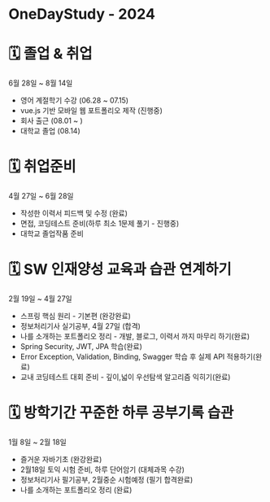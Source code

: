 # OneDayStudy - 2024
# 🗓️ 졸업 & 취업
6월 28일 ~ 8월 14일
<ul>
  <li>영어 계절학기 수강 (06.28 ~ 07.15)</li>
  <li>vue.js 기반 모바일 웹 포트폴리오 제작 (진행중)</li>
  <li>회사 출근 (08.01 ~ )</li>
  <li>대학교 졸업 (08.14)</li>
</ul>

# 🗓️ 취업준비
4월 27일 ~ 6월 28일
<ul>
  <li>작성한 이력서 피드백 및 수정 (완료)</li>
  <li>면접, 코딩테스트 준비(하루 최소 1문제 풀기 - 진행중)</li>
  <li>대학교 졸업작품 준비</li>
</ul>

# 🗓️ SW 인재양성 교육과 습관 연계하기
2월 19일 ~ 4월 27일
<ul>
  <li>스프링 핵심 원리 - 기본편 (완강완료)</li>
  <li>정보처리기사 실기공부, 4월 27일 (합격)</li>
  <li>나를 소개하는 포트폴리오 정리 - 개발, 블로그, 이력서 까지 마무리 하기(완료)</li>
  <li>Spring Security, JWT, JPA 학습(완료)</li>
  <li>Error Exception, Validation, Binding, Swagger 학습 후 실제 API 적용하기(완료)</li>
  <li>교내 코딩테스트 대회 준비 - 깊이,넓이 우선탐색 알고리즘 익히기(완료)</li>
</ul>  

# 🗓️ 방학기간 꾸준한 하루 공부기록 습관
1월 8일 ~ 2월 18일
<ul>
  <li>즐거운 자바기초 (완강완료)</li>
  <li>2월18일 토익 시험 준비, 하루 단어암기 (대체과목 수강)</li>
  <li>정보처리기사 필기공부, 2월중순 시험예정 (필기 합격완료)</li>
  <li>나를 소개하는 포트폴리오 정리 (완료)</li>
</ul>
